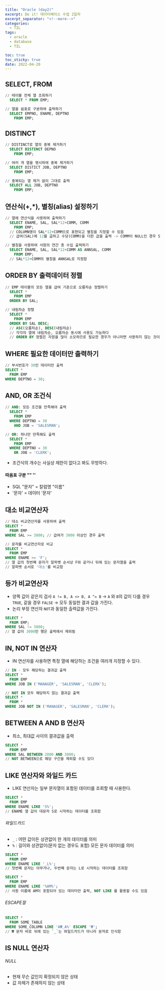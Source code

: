 ```yaml
---
title: "Oracle (day2)"
excerpt: Do it! 데이터베이스 수업 2일차
excerpt_separator: "<!--more-->"
categories:
  - TIL
tags:
  - oracle
  - database
  - TIL

toc: true
toc_sticky: true
date: 2022-04-20
---
```


## SELECT, FROM
```sql
// 테이블 전체 열 조회하기
  SELECT * FROM EMP;

// 열을 쉼표로 구분하여 출력하기
  SELECT EMPNO, ENAME, DEPTNO
    FROM EMP;
```

## DISTINCT
```sql
// DISTINCT로 열의 중복 제거하기
  SELECT DISTINCT DEPNO
    FROM EMP;

// 여러 개 열을 명시하여 중복 제거하기
  SELECT DISTICT JOB, DEPTNO
    FROM EMP;

// 중복되는 열 제거 없이 그대로 출력
  SELECT ALL JOB, DEPTNO
    FROM EMP;
```

## 연산식(+,*), 별칭(alias) 설정하기
```sql
// 열에 연산식을 사용하여 출력하기
  SELECT ENAME, SAL, SAL*12+COMM, COMM
    FROM EMP;
  // COLUMN명이 SAL*12+COMM으로 표현되고 별칭을 지정할 수 있음
  // 급여(SAL)에 12를 곱하고 수당(COMM)을 더한 값을 출력 -> COMM이 NULL인 경우 SAL*12+COMM 도 NULL로 출력됨

// 별칭을 사용하여 사원의 연간 총 수입 출력하기
  SELECT ENAME, SAL, SAL*12+COMM AS ANNSAL, COMM
    FROM EMP;
  // SAL*12+COMM의 별칭을 ANNSAL로 지정함
```

## ORDER BY 출력데이터 정렬
```sql
// EMP 테이블의 모든 열을 급여 기준으로 오름차순 정렬하기
  SELECT *
    FROM EMP
  ORDER BY SAL;

// 내림차순 정렬
  SELECT *
    FROM EMP
  ORDER BY SAL DESC;
  // ASC(오름차순), DESC(내림차순)
  // 각각의 열에 내림차순, 오름차순 동시에 사용도 가능하다
  // ORDER BY 정렬은 자원을 많이 소모하므로 필요한 경우가 아니라면 사용하지 않는 것이 좋음
```

## WHERE 필요한 데이터만 출력하기
```sql
// 부서번호가 30인 데이터만 출력
SELECT *
  FROM EMP
WHERE DEPTNO = 30;
```

## AND, OR 조건식
```sql
// AND: 모든 조건을 만족해야 출력
  SELECT *
    FROM EMP
  WHERE DEPTNO = 30
    AND JOB = 'SALESMAN';

// OR: 하나만 만족해도 출력
  SELECT *
    FROM EMP
  WHERE DEPTNO = 30
    OR JOB = 'CLERK';
```
- 조건식의 개수는 사실상 제한이 없다고 봐도 무방하다.

#### 따옴표 구분 "" ''
- SQL "문자" = 칼럼명 "이름"
- '문자' = 데이터 '문자'


## 대소 비교연산자
```sql
// 대소 비교연산자를 사용하여 출력
SELECT *
  FROM EMP
WHERE SAL >= 3000; // 급여가 3000 이상인 경우 출력

// 문자를 비교연산자로 비교
SELECT *
  FROM EMP
WHERE ENAME >= 'F';
// 열 값의 첫번째 문자가 알파벳 순서상 F와 같거나 뒤에 있는 문자열을 출력
// 알파벳 순서로 '대소'를 비교함
```

## 등가 비교연산자
- 양쪽 값이 같은지 검사
`A != B, A <> B, A ^= B`
-> `A` 와 `B`의 값이 다를 경우 `TRUE`, 같을 경우 `FALSE`
-> 모두 동일한 결과 값을 가진다.
- 논리 부정 연산자 `NOT`과 동일한 출력값을 가진다.
```sql
SELECT *
  FROM EMP;
WHERE SAL != 3000;
// 열 값이 3000인 행은 출력에서 제외됨
```

## IN, NOT IN 연산자
- IN 연산자를 사용하면 특정 열에 해당하는 조건을 여러개 지정할 수 있다.
```sql
// IN - 모두 해당하는 결과값 출력
SELECT *
  FROM EMP
WHERE JOB IN ('MANAGER', 'SALESMAN', 'CLERK');

// NOT IN 모두 해당하지 않는 결과값 출력
SELECT *
  FROM *
WHERE JOB NOT IN ('MANAGER', 'SALESMAN', 'CLERK');
```

## BETWEEN A AND B 연산자
- 최소, 최대값 사이의 결과값을 출력
```sql
SELECT *
  FROM EMP
WHERE SAL BETWEEN 2000 AND 3000;
// NOT BETWEEN으로 해당 구간을 제외할 수도 있다
```

## LIKE 연산자와 와일드 카드
- LIKE 연산자는 일부 문자열이 포함된 데이터를 조회할 때 사용한다.
```SQL
SELECT *
  FROM EMP
WHERE ENAME LIKE 'S%';
// ENAME 열 값이 대문자 S로 시작하는 데이터를 조회함
```
###### 와일드카드
- `_` : 어떤 값이든 상관없이 한 개의 데이터를 의미
- `%` : 길이와 상관없이(문자 없는 경우도 포함) 모든 문자 데이터를 의미
```SQL
SELECT *
  FROM EMP
WHERE ENAME LIKE '_L%';
// 첫번째 문자는 아무거나, 두번째 문자는 L로 시작하는 데이터를 조회함
```
```SQL
SELECT *
  FROM EMP
WHERE ENAME LIKE '%AM%';
// 사원 이름에 AM이 포함되어 있는 데이터만 출력, NOT LIKE 를 활용할 수도 있음
```
###### ESCAPE절
```SQL
SELECT *
  FROM SOME_TABLE
WHERE SOME_COLUMN LIKE 'A₩_A%' ESCAPE '₩';
// ₩ 문자 바로 뒤에 있는 `_`는 와일드카드가 아니라 문자로 인식함
```

## IS NULL 연산자
###### NULL
- 현재 무슨 값인지 확정되지 않은 상태
- 값 자체가 존재하지 않는 상태